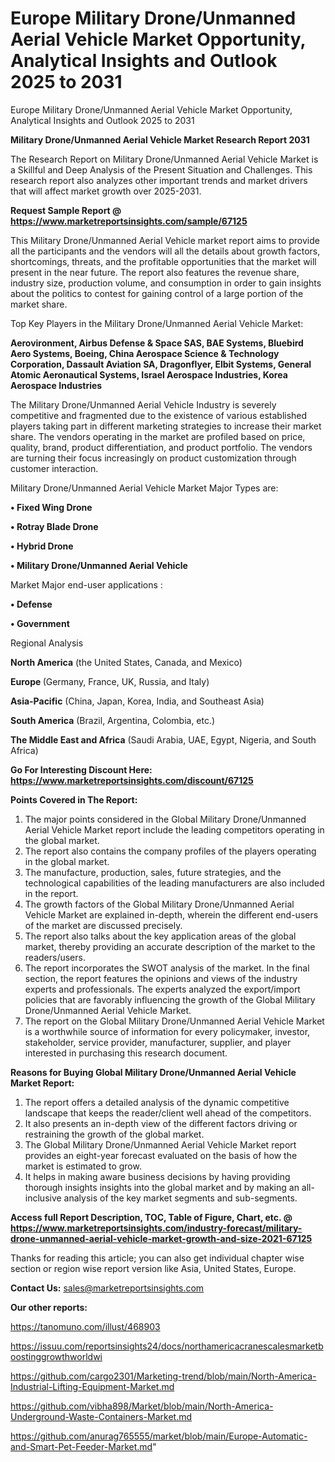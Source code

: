 # Europe Military Drone/Unmanned Aerial Vehicle Market Opportunity, Analytical Insights and Outlook 2025 to 2031
Europe Military Drone/Unmanned Aerial Vehicle Market Opportunity, Analytical Insights and Outlook 2025 to 2031

<strong>Military Drone/Unmanned Aerial Vehicle Market Research Report 2031</strong>

The Research Report on Military Drone/Unmanned Aerial Vehicle Market is a Skillful and Deep Analysis of the Present Situation and Challenges. This research report also analyzes other important trends and market drivers that will affect market growth over 2025-2031.

<strong>Request Sample Report @ <a href=https://www.marketreportsinsights.com/sample/67125>https://www.marketreportsinsights.com/sample/67125</a></strong>

This Military Drone/Unmanned Aerial Vehicle market report aims to provide all the participants and the vendors will all the details about growth factors, shortcomings, threats, and the profitable opportunities that the market will present in the near future. The report also features the revenue share, industry size, production volume, and consumption in order to gain insights about the politics to contest for gaining control of a large portion of the market share.

Top Key Players in the Military Drone/Unmanned Aerial Vehicle Market:

<strong>Aerovironment, Airbus Defense & Space SAS, BAE Systems, Bluebird Aero Systems, Boeing, China Aerospace Science & Technology Corporation, Dassault Aviation SA, Dragonflyer, Elbit Systems, General Atomic Aeronautical Systems, Israel Aerospace Industries, Korea Aerospace Industries</strong>

The Military Drone/Unmanned Aerial Vehicle Industry is severely competitive and fragmented due to the existence of various established players taking part in different marketing strategies to increase their market share. The vendors operating in the market are profiled based on price, quality, brand, product differentiation, and product portfolio. The vendors are turning their focus increasingly on product customization through customer interaction.

Military Drone/Unmanned Aerial Vehicle Market Major Types are:

<strong>• Fixed Wing Drone

• Rotray Blade Drone

• Hybrid Drone

• Military Drone/Unmanned Aerial Vehicle</strong>

Market Major end-user applications :

<strong>• Defense

• Government</strong>

Regional Analysis

</u><strong><b>North America</b></strong> (the United States, Canada, and Mexico)

<strong><b>Europe </b></strong>(Germany, France, UK, Russia, and Italy)

<strong><b>Asia-Pacific</b></strong> (China, Japan, Korea, India, and Southeast Asia)

<strong><b>South America</b></strong> (Brazil, Argentina, Colombia, etc.)

<strong><b>The Middle East and Africa</b></strong> (Saudi Arabia, UAE, Egypt, Nigeria, and South Africa)

<strong>Go For Interesting Discount Here: <a href=https://www.marketreportsinsights.com/discount/67125>https://www.marketreportsinsights.com/discount/67125</a></strong>

<strong>Points Covered in The Report:</strong>
<ol>
  <li>The major points considered in the Global Military Drone/Unmanned Aerial Vehicle Market report include the leading competitors operating in the global market.</li>
  <li>The report also contains the company profiles of the players operating in the global market.</li>
  <li>The manufacture, production, sales, future strategies, and the technological capabilities of the leading manufacturers are also included in the report.</li>
  <li>The growth factors of the Global Military Drone/Unmanned Aerial Vehicle Market are explained in-depth, wherein the different end-users of the market are discussed precisely.</li>
  <li>The report also talks about the key application areas of the global market, thereby providing an accurate description of the market to the readers/users.</li>
  <li>The report incorporates the SWOT analysis of the market. In the final section, the report features the opinions and views of the industry experts and professionals. The experts analyzed the export/import policies that are favorably influencing the growth of the Global Military Drone/Unmanned Aerial Vehicle Market.</li>
  <li>The report on the Global Military Drone/Unmanned Aerial Vehicle Market is a worthwhile source of information for every policymaker, investor, stakeholder, service provider, manufacturer, supplier, and player interested in purchasing this research document.</li>
</ol>
<strong>Reasons for Buying Global Military Drone/Unmanned Aerial Vehicle Market Report:</strong>

<ol>
  <li>The report offers a detailed analysis of the dynamic competitive landscape that keeps the reader/client well ahead of the competitors.</li>
  <li>It also presents an in-depth view of the different factors driving or restraining the growth of the global market.</li>
  <li>The Global Military Drone/Unmanned Aerial Vehicle Market report provides an eight-year forecast evaluated on the basis of how the market is estimated to grow.</li>
  <li>It helps in making aware business decisions by having providing thorough insights insights into the global market and by making an all-inclusive analysis of the key market segments and sub-segments.</li>
</ol>
<strong>Access full Report Description, TOC, Table of Figure, Chart, etc. @ <a href=https://www.marketreportsinsights.com/industry-forecast/military-drone-unmanned-aerial-vehicle-market-growth-and-size-2021-67125>https://www.marketreportsinsights.com/industry-forecast/military-drone-unmanned-aerial-vehicle-market-growth-and-size-2021-67125</a></strong>


Thanks for reading this article; you can also get individual chapter wise section or region wise report version like Asia, United States, Europe.

<strong>Contact Us:</strong>
sales@marketreportsinsights.com

<strong>Our other reports:</strong>

<a href=https://tanomuno.com/illust/468903>https://tanomuno.com/illust/468903</a>

<a href=https://issuu.com/reportsinsights24/docs/northamericacranescalesmarketboostinggrowthworldwi>https://issuu.com/reportsinsights24/docs/northamericacranescalesmarketboostinggrowthworldwi</a>

<a href=https://github.com/cargo2301/Marketing-trend/blob/main/North-America-Industrial-Lifting-Equipment-Market.md>https://github.com/cargo2301/Marketing-trend/blob/main/North-America-Industrial-Lifting-Equipment-Market.md</a>

<a href=https://github.com/vibha898/Market/blob/main/North-America-Underground-Waste-Containers-Market.md>https://github.com/vibha898/Market/blob/main/North-America-Underground-Waste-Containers-Market.md</a>

<a href=https://github.com/anurag765555/market/blob/main/Europe-Automatic-and-Smart-Pet-Feeder-Market.md>https://github.com/anurag765555/market/blob/main/Europe-Automatic-and-Smart-Pet-Feeder-Market.md</a>"
